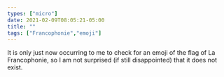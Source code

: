 ```yaml
---
types: ["micro"]
date: 2021-02-09T08:05:21-05:00
title: ""
tags: ["Francophonie","emoji"]
---
```

It is only just now occurring to me to check for an emoji of the flag of La Francophonie, so I am not surprised (if still disappointed) that it does not exist.
